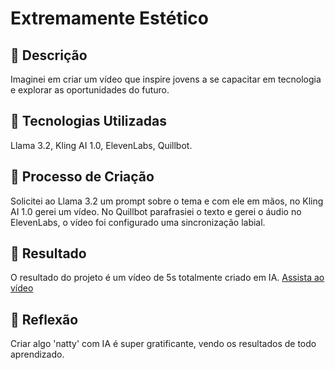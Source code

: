 # Extremamente Estético

## 📒 Descrição
Imaginei em criar um vídeo que inspire jovens a se capacitar em tecnologia e explorar as oportunidades do futuro.

## 🤖 Tecnologias Utilizadas
Llama 3.2, Kling AI 1.0, ElevenLabs, Quillbot.

## 🧐 Processo de Criação
Solicitei ao Llama 3.2 um prompt sobre o tema e com ele em mãos, no Kling AI 1.0 gerei um vídeo. No Quillbot parafrasiei o texto e gerei o áudio no ElevenLabs, o vídeo foi configurado uma sincronização labial. 

## 🚀 Resultado
O resultado do projeto é um vídeo de 5s totalmente criado em IA.
[Assista ao vídeo](link)

## 💭 Reflexão
Criar algo 'natty' com IA é super gratificante, vendo os resultados de todo aprendizado.
```
